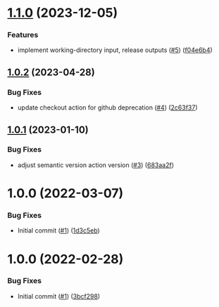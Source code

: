 # [1.1.0](https://github.com/catalystsquad/action-semantic-release-general/compare/v1.0.2...v1.1.0) (2023-12-05)


### Features

* implement working-directory input, release outputs ([#5](https://github.com/catalystsquad/action-semantic-release-general/issues/5)) ([f04e6b4](https://github.com/catalystsquad/action-semantic-release-general/commit/f04e6b44ec2167a4df22d27e1d695e361b57228a))

## [1.0.2](https://github.com/catalystsquad/action-semantic-release-general/compare/v1.0.1...v1.0.2) (2023-04-28)


### Bug Fixes

* update checkout action for github deprecation ([#4](https://github.com/catalystsquad/action-semantic-release-general/issues/4)) ([2c63f37](https://github.com/catalystsquad/action-semantic-release-general/commit/2c63f376cb75c886e995491c7f5ac1c8ba0fefb4))

## [1.0.1](https://github.com/catalystsquad/action-semantic-release-general/compare/v1.0.0...v1.0.1) (2023-01-10)


### Bug Fixes

* adjust semantic version action version ([#3](https://github.com/catalystsquad/action-semantic-release-general/issues/3)) ([683aa2f](https://github.com/catalystsquad/action-semantic-release-general/commit/683aa2ff5276d5e5f4c35edfeb5df5e9506b48e1))

# 1.0.0 (2022-03-07)


### Bug Fixes

* Initial commit ([#1](https://github.com/catalystsquad/action-semantic-release-general/issues/1)) ([1d3c5eb](https://github.com/catalystsquad/action-semantic-release-general/commit/1d3c5eb191785e9dbdbd5119ae1843d8c6dda104))

# 1.0.0 (2022-02-28)


### Bug Fixes

* Initial commit ([#1](https://github.com/catalystsquad/action-composite-action-template/issues/1)) ([3bcf298](https://github.com/catalystsquad/action-composite-action-template/commit/3bcf298630471c46d9f9a1f3a24c2c15342e1855))

